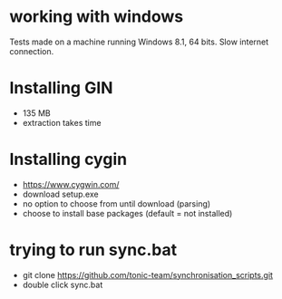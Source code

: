 # working with windows 

Tests made on a machine running Windows 8.1, 64 bits. Slow internet connection.

# Installing GIN 

- 135 MB
- extraction takes time

# Installing cygin

- https://www.cygwin.com/
- download setup.exe 
- no option to choose from until download (parsing)
- choose to install base packages (default = not installed)

# trying to run sync.bat

- git clone https://github.com/tonic-team/synchronisation_scripts.git
- double click sync.bat

